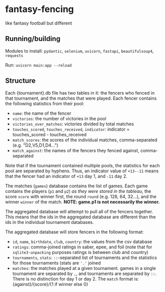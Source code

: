 # fantasy-fencing
like fantasy football but different

## Running/building

Modules to install: `pydantic`, `selenium`, `uvicorn`, `fastapi`, `beautifulsoup4`, `requests`

Run: `uvicorn main:app --reload`

## Structure

Each {tournament}.db file has two tables in it: the fencers who fenced in that tournament, and the matches that were played. Each fencer contains the following statistics from their pool:

- `name`: the name of the fencer
- `victories`: the number of victories in the pool
- `victories_over_matches`: victories divided by total matches
- `touches_scored`, `touches_received`, `indicator`: indicator = touches_scored - touches_received
- `match_scores`: the scores of the individual matches, comma-separated (e.g. "D2,V5,D1,D4...")
- `match_against`: the names of the fencers they fenced against, comma-separated

Note that if the tournament contained multiple pools, the statistics for each pool are separated by hyphens. Thus, an indicator value of `+13--11` means that the fencer had an indicator of `+13` day 1, and `-11` day 2.

The matches (`games`) database contains the list of games. Each game contains the players (`p1` and `p2`) *as they were stored in the tableau*, the score `score` with winner first, the round `round` (e.g. 128, 64, 32...), and the winner `winner` of the match. **NOTE: game.p1 is not necessarily the winner.**

The aggregated database will attempt to pull all of the fencers together. This means that the ids in the aggregated database are different than the ids in the individual tournament databases.

The aggregated database will store fencers in the following format: 

- `id`, `name`, `birthdate`, `club`, `country`: the values from the csv database
- `ratings`: comma-joined ratings in saber, epee, and foil (note that for `sqlite3-unpacking` purposes ratings is between club and country)
- `tournaments`, `stats`: `::`-separated list of tournaments and the statistics for those tournaments (stats are `'.'` joined
- `matches`: the matches played at a given tournament. games in a single tournament are separated by `,`, and tournaments are separated by `::`. There is no distinction for day 1 or day 2. The `match` format is: {against}/{score}/{1 if winner else 0}


